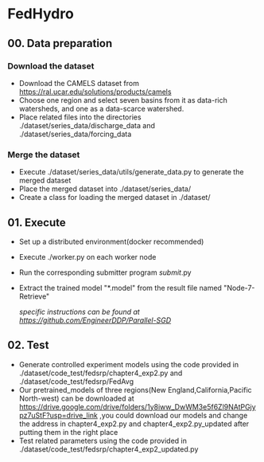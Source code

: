# FedHydro

## 00. Data preparation
### Download the dataset
- Download the CAMELS dataset from https://ral.ucar.edu/solutions/products/camels
- Choose one region and select seven basins from it as data-rich watersheds, and one as a data-scarce watershed.
- Place related files into the directories ./dataset/series_data/discharge_data and ./dataset/series_data/forcing_data
### Merge the dataset
- Execute ./dataset/series_data/utils/generate_data.py to generate the merged dataset
- Place the merged dataset into ./dataset/series_data/
- Create a class for loading the merged dataset in ./dataset/

## 01. Execute
- Set up a distributed environment(docker recommended)
- Execute ./worker.py on each worker node
- Run the corresponding submitter program *_submit_*.py
- Extract the trained model "*.model" from the result file named "Node-7-Retrieve"

  *specific instructions can be found at https://github.com/EngineerDDP/Parallel-SGD*

## 02. Test
- Generate controlled experiment models using the code provided in ./dataset/code_test/fedsrp/chapter4_exp2.py and ./dataset/code_test/fedsrp/FedAvg
- Our pretrained_models of three regions(New England,California,Pacific North-west) can be downloaded at https://drive.google.com/drive/folders/1y8iww_DwWM3e5f6Zl9NAtPGjypz7uStF?usp=drive_link ,you could download our models and change the address in chapter4_exp2.py and chapter4_exp2.py_updated after putting them in the right place 
- Test related parameters using the code provided in ./dataset/code_test/fedsrp/chapter4_exp2_updated.py


